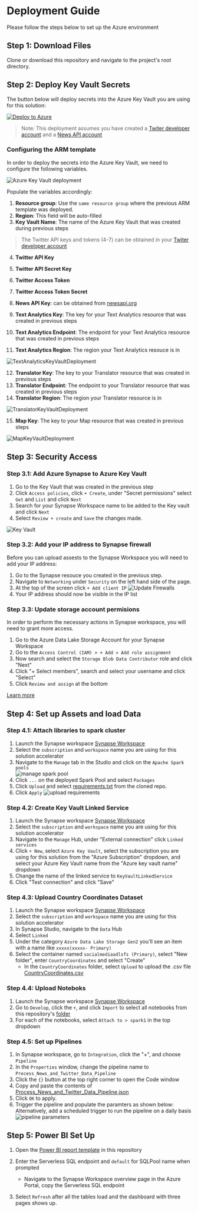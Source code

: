 # Deployment Guide 
Please follow the steps below to set up the Azure environment

## Step 1: Download Files
Clone or download this repository and navigate to the project's root directory.

## Step 2: Deploy Key Vault Secrets 
The button below will deploy secrets into the Azure Key Vault you are using for this solution:

[![Deploy to Azure](https://aka.ms/deploytoazurebutton)](https://portal.azure.com/#create/Microsoft.Template/uri/https%3A%2F%2Fraw.githubusercontent.com%2Fmicrosoft%2FAzure-Invoice-Process-Automation-Solution-Accelerator%2Fmain%2FDeployment%2Fdeploykeyvault.json)

> Note: This deployment assumes you have created a [Twiter developer account](https://developer.twitter.com/en/portal/dashboard) and a [News API account](https://newsapi.org/)

### **Configuring the ARM template**
In order to deploy the secrets into the Azure Key Vault, we need to configure the following variables.

![Azure Key Vault deployment](./img/KeyVaultDeployment.png "Azure Key Vault Deployment") 

Populate the variables accordingly: 

1. **Resource group**: Use the `same resource group` where the previous ARM template was deployed.
2. **Region**: This field will be auto-filled
3. **Key Vault Name**: The name of the Azure Key Vault that was created during previous steps
 > The Twitter API keys and tokens (4-7) can be obtained in your [Twiter developer account](https://developer.twitter.com/en/portal/dashboard) 
4. **Twitter API Key**
5. **Twitter API Secret Key**
6. **Twitter Access Token**
7. **Twitter Access Token Secret**

8. **News API Key**: can be obtained from [newsapi.org](https://newsapi.org/)
9. **Text Analytics Key**: The key for your Text Analytics resource that was created in previous steps 
10. **Text Analytics Endpoint**: The endpoint for your Text Analytics resource that was created in previous steps 
11. **Text Analytics Region**: The region your Text Analytics resouce is in

![TextAnalyticsKeyVaultDeployment](./img/TextAnalyticsKeyVaultDeploy.png "TextAnalyticsKeyVaultDeployment")

12. **Translator Key**: The key to your Translator resource that was created in previous steps
13. **Translator Endpoint**: The endpoint to your Translator resource that was created in previous steps
14. **Translator Region**: The region your Translator resource is in 

![TranslatorKeyVaultDeployment](./img/TranslatorKeyVaultDeploy.png "TranslatorKeyVaultDeployment")

15. **Map Key**: The key to your Map resource that was created in previous steps 

![MapKeyVaultDeployment](./img/MapKeyVaultDeploy.png "MapKeyVaultDeployment")

## Step 3: Security Access
### Step 3.1: Add Azure Synapse to Azure Key Vault 
1. Go to the Key Vault that was created in the previous step 
2. Click `Access policies`, click `+ Create`, under "Secret permissions" select `Get` and `List` and click `Next`
3. Search for your Synapse Workspace name to be added to the Key vault and click `Next` 
4. Select `Review + create` and `Save` the changes made. 

![Key Vault](./img/KeyVaultSecrets.png)

### Step 3.2: Add your IP address to Synapse firewall
Before you can upload assests to the Synapse Workspace you will need to add your IP address:
1. Go to the Synapse resouce you created in the previous step. 
2. Navigate to `Networking` under `Security` on the left hand side of the page.
3. At the top of the screen click `+ Add client IP`
    ![Update Firewalls](./img/deploy-firewall.png)  
4. Your IP address should now be visible in the IP list

### Step 3.3: Update storage account permisions 
In order to perform the necessary actions in Synapse workspace, you will need to grant more access.
1. Go to the Azure Data Lake Storage Account for your Synapse Workspace
2. Go to the `Access Control (IAM) > + Add > Add role assignment` 
3. Now search and select the `Storage Blob Data Contributor` role and click "Next" 
4. Click "+ Select members", search and select your username and click "Select" 
5. Click `Review and assign` at the bottom

[Learn more](https://docs.microsoft.com/azure/synapse-analytics/security/how-to-set-up-access-control)


## Step 4: Set up Assets and load Data

### Step 4.1: Attach libraries to spark cluster
1. Launch the Synapse workspace [Synapse Workspace](https://ms.web.azuresynapse.net/)
2. Select the `subscription` and `workspace` name you are using for this solution accelerator
3. Navigate to the `Manage` tab in the Studio and click on the `Apache Spark pools`  
![manage spark pool](./img/ManageSparkPool.png)
5. Click `...` on the deployed Spark Pool and select `Packages`
6. Click `Upload` and select [requirements.txt](https://github.com/microsoft/Azure-Social-Media-Analytics-Solution-Accelerator/main/Deployment/Code/requirements.txt) from the cloned repo.
7. Click `Apply`
![upload requirements](./img/Requirements.png)

### Step 4.2: Create Key Vault Linked Service 
1. Launch the Synapse workspace [Synapse Workspace](https://ms.web.azuresynapse.net/)
2. Select the `subscription` and `workspace` name you are using for this solution accelerator
3. Navigate to the `Manage` Hub, under "External connection" click `Linked services`
4. Click `+ New`, select `Azure Key Vault`, select the subscription you are using for this solution from the "Azure Subscription" dropdown, and select your Azure Key Vault name from the "Azure key vault name" dropdown
5. Change the name of the linked service to `KeyVaultLinkedService`
6. Click "Test connection" and click "Save"

### Step 4.3: Upload Country Coordinates Dataset

1. Launch the Synapse workspace [Synapse Workspace](https://ms.web.azuresynapse.net/)
2. Select the `subscription` and `workspace` name you are using for this solution accelerator
3. In Synapse Studio, navigate to the `Data` Hub
4. Select `Linked`
5. Under the category `Azure Data Lake Storage Gen2` you'll see an item with a name like `xxxxx(xxxxx- Primary)`
6. Select the container named `socialmediaadlsfs (Primary)`, select "New folder", enter `CountryCoordinates` and select "Create"
    * In the `CountryCoordinates` folder, select `Upload` to upload the .csv file [CountryCoordinates.csv](https://github.com/microsoft/Azure-Social-Media-Analytics-Solution-Accelerator/main/Data/CountryCoordinates/CountryCoordinates.csv)
  
### Step 4.4: Upload Noteboks
1. Launch the Synapse workspace [Synapse Workspace](https://ms.web.azuresynapse.net/)
2. Go to `Develop`, click the `+`, and click `Import` to select all notebooks from this repository's [folder](https://github.com/microsoft/Azure-Social-Media-Analytics-Solution-Accelerator/main/Code/Notebooks)
3. For each of the notebooks, select `Attach to > spark1` in the top dropdown
<!-- 4. Configure the parameters in the following 3 notebooks and publish the changes
    * `Process_News_Twitter_Data.ipynb`
    * `Ingest_Process_News.ipynb`
    * `Ingest_Process_Tweets.ipynb` -->

### Step 4.5: Set up Pipelines
1. In Synapse workspace, go to `Integration`, click the "+", and choose `Pipeline`
2. In the `Properties` window, change the pipeline name to `Process_News_and_Twitter_Data_Pipeline`
3. Click the `{}` button at the top right corner to open the Code window
4. Copy and paste the contents of [Process_News_and_Twitter_Data_Pipeline.json](https://github.com/microsoft/Azure-Social-Media-Analytics-Solution-Accelerator/main/Code/Pipelines/Process_News_and_Twitter_Data_Pipeline.json)
5. Click `OK` to apply.
6. Trigger the pipeline and populate the paramters as shown below:
Alternatively, add a scheduled trigger to run the pipeline on a daily basis
![pipeline parameters](./img/PipelineParameters.png)

<!-- 5. Update the following parameters in `Process_News_Twitter_Data.ipynb`, attach a Spark pool to the notebook and publish the changes 
    ```
    data_lake_account_name = '' # Synapse Workspace ADLS
    file_system_name = '' # Synapse Workspace ADLS FileSystem

    keyvault_name = '' # Key Vault Name

    query = '' # query string that you like to get news and tweets for
    ``` -->
<!-- 6. Run `Process_News_Twitter_Data.ipynb`  -->

## Step 5: Power BI Set Up 
1. Open the [Power BI report template](https://github.com/microsoft/Azure-Social-Media-Analytics-Solution-Accelerator/main/Deployment/PowerBI/SocialMediaAnalyticsSA-Template.pbit) in this repository

2. Enter the Serverless SQL endpoint and `default` for SQLPool name when prompted
   * Navigate to the Synapse Workspace overview page in the Azure Portal, copy the Serverless SQL endpoint

3. Select `Refresh` after all the tables load and the dashboard with three pages shows up.